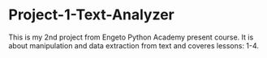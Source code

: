 # Project-1-Text-Analyzer
This is my 2nd project from Engeto Python Academy present course.
It is about manipulation and data extraction from text and coveres lessons: 1-4.
